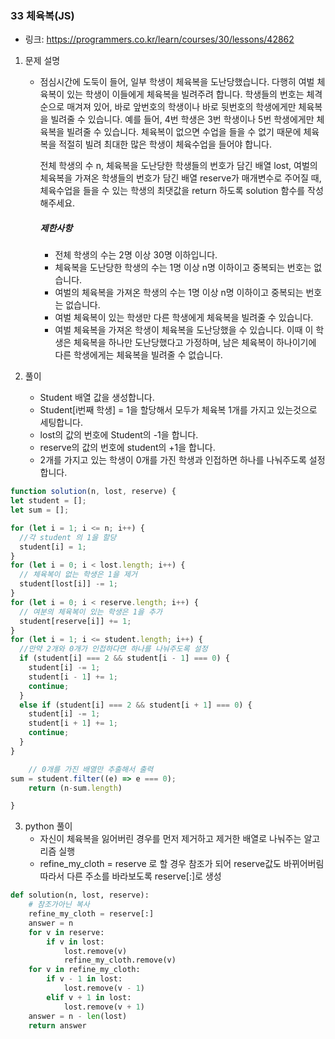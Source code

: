 ### 33 체육복(JS)

* 링크: https://programmers.co.kr/learn/courses/30/lessons/42862

1. 문제 설명

   * 점심시간에 도둑이 들어, 일부 학생이 체육복을 도난당했습니다. 다행히 여벌 체육복이 있는 학생이 이들에게 체육복을 빌려주려 합니다. 학생들의 번호는 체격 순으로 매겨져 있어, 바로 앞번호의 학생이나 바로 뒷번호의 학생에게만 체육복을 빌려줄 수 있습니다. 예를 들어, 4번 학생은 3번 학생이나 5번 학생에게만 체육복을 빌려줄 수 있습니다. 체육복이 없으면 수업을 들을 수 없기 때문에 체육복을 적절히 빌려 최대한 많은 학생이 체육수업을 들어야 합니다.

     전체 학생의 수 n, 체육복을 도난당한 학생들의 번호가 담긴 배열 lost, 여벌의 체육복을 가져온 학생들의 번호가 담긴 배열 reserve가 매개변수로 주어질 때, 체육수업을 들을 수 있는 학생의 최댓값을 return 하도록 solution 함수를 작성해주세요.

     ##### 제한사항

     - 전체 학생의 수는 2명 이상 30명 이하입니다.
     - 체육복을 도난당한 학생의 수는 1명 이상 n명 이하이고 중복되는 번호는 없습니다.
     - 여벌의 체육복을 가져온 학생의 수는 1명 이상 n명 이하이고 중복되는 번호는 없습니다.
     - 여벌 체육복이 있는 학생만 다른 학생에게 체육복을 빌려줄 수 있습니다.
     - 여벌 체육복을 가져온 학생이 체육복을 도난당했을 수 있습니다. 이때 이 학생은 체육복을 하나만 도난당했다고 가정하며, 남은 체육복이 하나이기에 다른 학생에게는 체육복을 빌려줄 수 없습니다.

2. 풀이

   * Student 배열 값을 생성합니다.
   * Student[i번째 학생] = 1을 할당해서 모두가 체육복 1개를 가지고 있는것으로 세팅합니다.
   * lost의 값의 번호에 Student의 -1을 합니다.
   * reserve의 값의 번호에 student의 +1을 합니다.
   * 2개를 가지고 있는 학생이 0개를 가진 학생과 인접하면 하나를 나눠주도록 설정합니다.
   
```js
function solution(n, lost, reserve) {
let student = [];
let sum = [];

for (let i = 1; i <= n; i++) {
  //각 student 의 1을 할당
  student[i] = 1;
}
for (let i = 0; i < lost.length; i++) {
  // 체육복이 없는 학생은 1을 제거
  student[lost[i]] -= 1;
}
for (let i = 0; i < reserve.length; i++) {
  // 여분의 체육복이 있는 학생은 1을 추가
  student[reserve[i]] += 1;
}
for (let i = 1; i <= student.length; i++) {
  //만약 2개와 0개가 인접하다면 하나를 나눠주도록 설정
  if (student[i] === 2 && student[i - 1] === 0) {
    student[i] -= 1;
    student[i - 1] += 1;
    continue;
  }
  else if (student[i] === 2 && student[i + 1] === 0) {
    student[i] -= 1;
    student[i + 1] += 1;
    continue;
  }
}

    // 0개를 가진 배열만 추출해서 출력
sum = student.filter((e) => e === 0);
    return (n-sum.length)

}
```

3. python 풀이
   * 자신이 체육복을 잃어버린 경우를 먼저 제거하고 제거한 배열로 나눠주는 알고리즘 실행
   * refine_my_cloth = reserve 로 할 경우 참조가 되어 reserve값도 바뀌어버림 따라서 다른 주소를 바라보도록 reserve[:]로 생성

```python
def solution(n, lost, reserve):
    # 참조가아닌 복사
    refine_my_cloth = reserve[:]
    answer = n
    for v in reserve:
        if v in lost:
            lost.remove(v)
            refine_my_cloth.remove(v)
    for v in refine_my_cloth:
        if v - 1 in lost:
            lost.remove(v - 1)
        elif v + 1 in lost:
            lost.remove(v + 1)
    answer = n - len(lost)
    return answer
```

